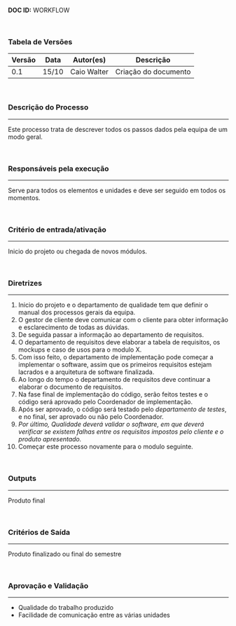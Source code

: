 **DOC ID:** WORKFLOW

</br>

### **Tabela de Versões**

| Versão | Data | Autor(es) | Descrição |
|---|---|---|---|
| 0.1 | 15/10 | Caio Walter | Criação do documento |

</br>

### **Descrição do Processo**

---

Este processo trata de descrever todos os passos dados pela equipa de um modo geral.

</br>

### **Responsáveis pela execução**

---

Serve para todos os elementos e unidades e deve ser seguido em todos os momentos.

</br>

### **Critério de entrada/ativação**

---

Inicio do projeto ou chegada de novos módulos.

</br>


### **Diretrizes**

---

1. Inicio do projeto e o departamento de qualidade tem que definir o manual dos processos gerais da equipa.
2. O gestor de cliente deve comunicar com o cliente para obter informação e esclarecimento de todas as dúvidas.
3. De seguida passar a informação ao departamento de requisitos.
4. O departamento de requisitos deve elaborar a tabela de requisitos, os mockups e caso de usos para o modulo X.
5. Com isso feito, o departamento de implementação pode começar a implementar o software, assim que os primeiros requisitos estejam lacrados e a arquitetura de software finalizada.
6. Ao longo do tempo o departamento de requisitos deve continuar a elaborar o documento de requisitos.
7. Na fase final de implementação do código, serão feitos testes e o código será aprovado pelo Coordenador de implementação.
8. Após ser aprovado, o código será testado pelo *departamento de testes*, e no final, ser aprovado ou não pelo Coordenador.
9. *Por último, Qualidade deverá validar o software, em que deverá verificar se existem falhas entre os requisitos impostos pelo cliente e o produto apresentado.*
10. Começar este processo novamente para o modulo seguinte.

</br>

### **Outputs**

---

Produto final

</br>

### **Critérios de Saída**

---

Produto finalizado ou final do semestre

</br>

### **Aprovação e Validação**

---

- Qualidade do trabalho produzido
- Facilidade de comunicação entre as várias unidades
